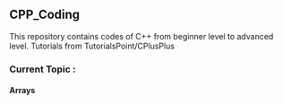 ## CPP_Coding

This repository contains codes of C++ from beginner level to advanced level.
Tutorials from TutorialsPoint/CPlusPlus

### Current Topic :
#### Arrays
